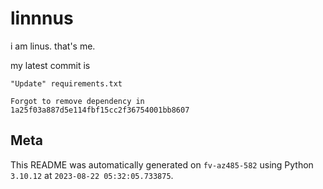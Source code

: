 # linnnus

i am linus. that's me.

my latest commit is

```
"Update" requirements.txt

Forgot to remove dependency in 1a25f03a887d5e114fbf15cc2f36754001bb8607
```

## Meta

This README was automatically generated on `fv-az485-582` using Python
`3.10.12` at `2023-08-22 05:32:05.733875`.
